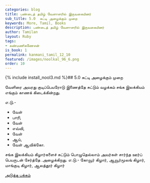 ```yaml
---
categories: blog
title: பண்டைத் தமிழ் வேளாளரில் இருவகையினர்
sub_title: 5.0  சுட்டி அழைக்கும் முறை
keywords: More, Tamil, Books
description: பண்டைத் தமிழ் வேளாளரில் இருவகையினர்
author: Tamilan
layout: Ruby
tags:
- கண்மணிகணேசன்
is_book: 1
permalink: kanmani_tamil_12_10
featured: /images/noolkal_96_6.png
order: 10
---
```


{% include install_nool3.md %}## 5.0 சுட்டி அழைக்கும் முறை

வேளிரை அவரது குடிப்பெயரோடு இணைத்தே சுட்டும் வழக்கம் சங்க இலக்கியம் எங்கும் காணக் கிடைக்கின்றது.

எ.டு.-

  * வேள் 
  * பாரி, 
  * வேள் 
  * எவ்வி, 
  * வேள் 
  * ஆய், 
  * வேள் ஆவிக்கோ. 

சங்க இலக்கியம் கிழார்களைச் சுட்டும் பொழுதெல்லாம் அவர்கள் சார்ந்த ஊர்ப் பெயருடன் சேர்த்தே .அழைக்கிறது. எ.டு.- கோவூர் கிழார், ஆவூர்மூலங் கிழார், மாங்குடி கிழார், ஆலத்தூர் கிழார்

[அடுத்த பக்கம்](kanmani_tamil_12_11)